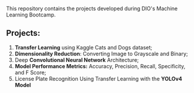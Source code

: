 This repository contains the projects developed during DIO's Machine Learning Bootcamp.

## Projects:
1. **Transfer Learning** using Kaggle Cats and Dogs dataset; 
2. **Dimensionality Reduction**: Converting Image to Grayscale and Binary;
3. Deep **Convolutional Neural Network** Architecture;
4. **Model Performance Metrics:** Accuracy, Precision, Recall, Specificity, and F Score;
5. License Plate Recognition Using Transfer Learning with the **YOLOv4 Model**
